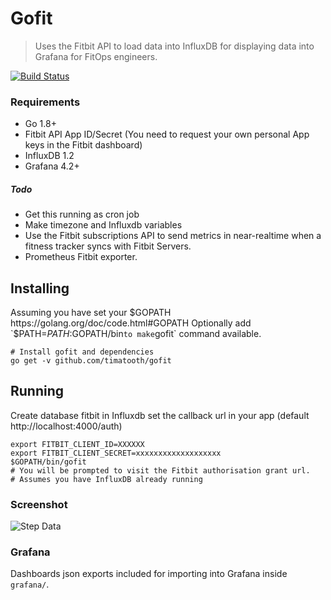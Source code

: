 # Gofit
> Uses the Fitbit API to load data into InfluxDB for displaying data into Grafana for FitOps engineers.

[![Build Status](https://travis-ci.org/timatooth/gofit.svg?branch=master)](https://travis-ci.org/timatooth/gofit)

### Requirements
* Go 1.8+
* Fitbit API App ID/Secret (You need to request your own personal App keys in the Fitbit dashboard)
* InfluxDB 1.2
* Grafana 4.2+

##### Todo
* Get this running as cron job
* Make timezone and Influxdb variables
* Use the Fitbit subscriptions API to send metrics in near-realtime when a fitness tracker syncs with Fitbit Servers.
* Prometheus Fitbit exporter.

## Installing
Assuming you have set your $GOPATH https://golang.org/doc/code.html#GOPATH
Optionally add `$PATH=$PATH:$GOPATH/bin` to make `gofit` command available.

    # Install gofit and dependencies
    go get -v github.com/timatooth/gofit

## Running
Create database fitbit in Influxdb
set the callback url in your app (default http://localhost:4000/auth)

    export FITBIT_CLIENT_ID=XXXXXX
    export FITBIT_CLIENT_SECRET=xxxxxxxxxxxxxxxxxxx
    $GOPATH/bin/gofit
    # You will be prompted to visit the Fitbit authorisation grant url.
    # Assumes you have InfluxDB already running

### Screenshot
![Step Data](http://i.imgur.com/MdufcMC.png)

### Grafana
Dashboards json exports included for importing into Grafana inside `grafana/`.

